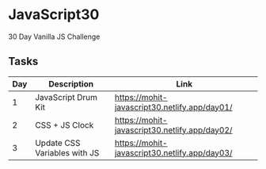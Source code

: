 # JavaScript30
30 Day Vanilla JS Challenge

## Tasks

| Day | Description | Link |
| --- | --- | --- |
| 1 | JavaScript Drum Kit | https://mohit-javascript30.netlify.app/day01/ |
| 2 | CSS + JS Clock | https://mohit-javascript30.netlify.app/day02/ |
| 3 | Update CSS Variables with JS | https://mohit-javascript30.netlify.app/day03/ |
